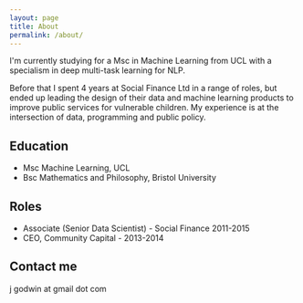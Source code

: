 ```yaml
---
layout: page
title: About
permalink: /about/
---
```


I'm currently studying for a Msc in Machine Learning from UCL with a specialism in deep multi-task learning for NLP.

Before that I spent 4 years at Social Finance Ltd in a range of roles, but ended up leading the design of their data and machine learning products to improve public services for vulnerable children. My experience is at the intersection of data, programming and public policy.

## Education

* Msc Machine Learning, UCL
* Bsc Mathematics and Philosophy, Bristol University

## Roles

* Associate (Senior Data Scientist) - Social Finance 2011-2015
* CEO, Community Capital - 2013-2014


## Contact me

j godwin at gmail dot com
